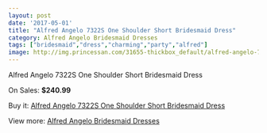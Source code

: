 ```yaml
---
layout: post
date: '2017-05-01'
title: "Alfred Angelo 7322S One Shoulder Short Bridesmaid Dress"
category: Alfred Angelo Bridesmaid Dresses
tags: ["bridesmaid","dress","charming","party","alfred"]
image: http://img.princessan.com/31655-thickbox_default/alfred-angelo-7322s-one-shoulder-short-bridesmaid-dress.jpg
---
```

Alfred Angelo 7322S One Shoulder Short Bridesmaid Dress

On Sales: **$240.99**
<a href="https://www.princessan.com/en/14374-alfred-angelo-7322s-one-shoulder-short-bridesmaid-dress.html"><amp-img layout="responsive" width="600" height="600" src="//img.princessan.com/31655-thickbox_default/alfred-angelo-7322s-one-shoulder-short-bridesmaid-dress.jpg" alt="Alfred Angelo 7322S One Shoulder Short Bridesmaid Dress 0" /></a>

Buy it: [Alfred Angelo 7322S One Shoulder Short Bridesmaid Dress](https://www.princessan.com/en/14374-alfred-angelo-7322s-one-shoulder-short-bridesmaid-dress.html "Alfred Angelo 7322S One Shoulder Short Bridesmaid Dress")

View more: [Alfred Angelo Bridesmaid Dresses](https://www.princessan.com/en/106- "Alfred Angelo Bridesmaid Dresses")